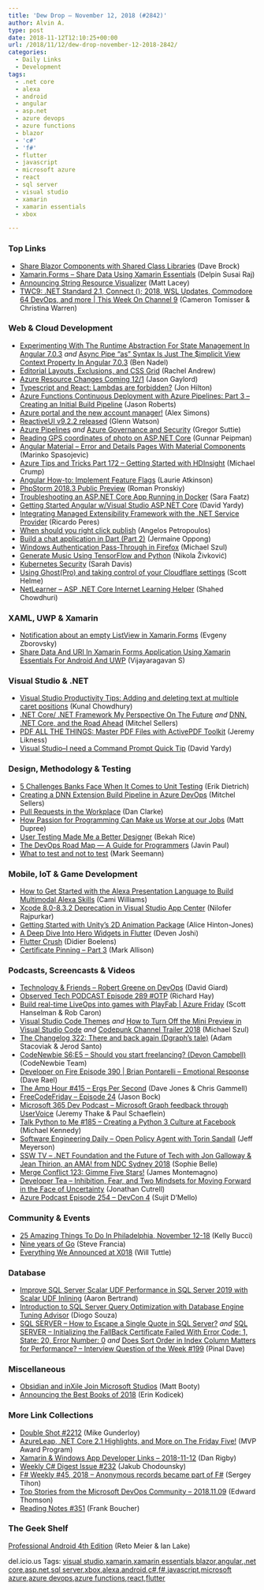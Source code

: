 ```yaml
---
title: 'Dew Drop – November 12, 2018 (#2842)'
author: Alvin A.
type: post
date: 2018-11-12T12:10:25+00:00
url: /2018/11/12/dew-drop-november-12-2018-2842/
categories:
  - Daily Links
  - Development
tags:
  - .net core
  - alexa
  - android
  - angular
  - asp.net
  - azure devops
  - azure functions
  - blazor
  - 'c#'
  - 'f#'
  - flutter
  - javascript
  - microsoft azure
  - react
  - sql server
  - visual studio
  - xamarin
  - xamarin essentials
  - xbox

---
```

### <a name="top"></a>Top Links

  * <a href="https://daveabrock.com/2018/11/11/using-blazor-shared-libraries/" target="_blank">Share Blazor Components with Shared Class Libraries</a> (Dave Brock)
  * <a href="https://www.c-sharpcorner.com/article/xamarin-forms-share-data-using-xamarin-essentials/" target="_blank">Xamarin.Forms &#8211; Share Data Using Xamarin Essentials</a> (Delpin Susai Raj)
  * <a href="http://feedproxy.google.com/~r/MattLacey/~3/PA2299X3sdU/announcing-string-resource-visualizer.html" target="_blank">Announcing String Resource Visualizer</a> (Matt Lacey)
  * <a href="https://channel9.msdn.com/Shows/This+Week+On+Channel+9/TWC9-NET-Standard-21-Connect--2018-WSL-Updates-Commodore-64-DevOps-and-more?WT.mc_id=DX_MVP4025064" target="_blank">TWC9: .NET Standard 2.1, Connect (); 2018, WSL Updates, Commodore 64 DevOps, and more | This Week On Channel 9</a> (Cameron Tomisser & Christina Warren)



### <a name="web"></a>Web & Cloud Development

  * <a href="https://www.bennadel.com/blog/3526-experimenting-with-the-runtime-abstraction-for-state-management-in-angular-7-0-3.htm" target="_blank">Experimenting With The Runtime Abstraction For State Management In Angular 7.0.3</a> _and_ <a href="https://www.bennadel.com/blog/3527-async-pipe-as-syntax-is-just-the-implicit-view-context-property-in-angular-7-0-3.htm" target="_blank">Async Pipe &#8220;as&#8221; Syntax Is Just The $implicit View Context Property In Angular 7.0.3</a> (Ben Nadel)
  * <a href="https://www.rachelandrew.co.uk/archives/2018/11/09/editorial-layouts-exclusions-and-css-grid/" target="_blank">Editorial Layouts, Exclusions, and CSS Grid</a> (Rachel Andrew)
  * <a href="https://www.jasongaylord.com/blog/azure-resource-changes-coming-121" target="_blank">Azure Resource Changes Coming 12/1</a> (Jason Gaylord)
  * <a href="https://jonhilton.net/typescript-and-react-forbidden-lambdas/" target="_blank">Typescript and React: Lambdas are forbidden?</a> (Jon Hilton)
  * <a href="http://dontcodetired.com/blog/post/Azure-Functions-Continuous-Deployment-with-Azure-Pipelines-Part-3-Creating-an-Initial-Build-Pipeline" target="_blank">Azure Functions Continuous Deployment with Azure Pipelines: Part 3 &#8211; Creating an Initial Build Pipeline</a> (Jason Roberts)
  * <a href="https://techcommunity.microsoft.com/t5/Azure-Active-Directory-Identity/Azure-portal-and-the-new-account-manager/ba-p/283709" target="_blank">Azure portal and the new account manager!</a> (Alex Simons)
  * <a href="http://reactiveui.net/blog/2018/11/reactiveui-v9.2.2-released" target="_blank">ReactiveUI v9.2.2 released</a> (Glenn Watson)
  * <a href="https://gregorsuttie.com/2018/11/11/azure-pipelines/" target="_blank">Azure Pipelines</a> _and_ <a href="https://gregorsuttie.com/2018/11/11/azure-governance-and-security/" target="_blank">Azure Governance and Security</a> (Gregor Suttie)
  * <a href="https://gunnarpeipman.com/aspnet/aspnet-core-exif-coordinates/" target="_blank">Reading GPS coordinates of photo on ASP.NET Core</a> (Gunnar Peipman)
  * <a href="https://code-maze.com/angular-material-error-details-pages/" target="_blank">Angular Material – Error and Details Pages With Material Components</a> (Marinko Spasojevic)
  * <a href="https://www.michaelcrump.net/azure-tips-and-tricks172/" target="_blank">Azure Tips and Tricks Part 172 &#8211; Getting Started with HDInsight</a> (Michael Crump)
  * <a href="https://blogs.msdn.microsoft.com/premier_developer/2018/11/12/angular-how-to-implement-feature-flags/" target="_blank">Angular How-to: Implement Feature Flags</a> (Laurie Atkinson)
  * <a href="https://blog.jetbrains.com/phpstorm/2018/11/phpstorm-2018-3-public-preview/" target="_blank">PhpStorm 2018.3 Public Preview</a> (Roman Pronskiy)
  * <a href="https://www.telerik.com/blogs/troubleshooting-an-aspnet-core-app-running-in-docker" target="_blank">Troubleshooting an ASP.NET Core App Running in Docker</a> (Sara Faatz)
  * <a href="http://feedproxy.google.com/~r/davidyardy/~3/KTr2RMlbk2Y/" target="_blank">Getting Started Angular w/Visual Studio ASP.NET Core</a> (David Yardy)
  * <a href="https://weblogs.asp.net/ricardoperes/integrating-managed-extensibility-framework-with-the-net-service-provider?WT.mc_id=DX_MVP4025064" target="_blank">Integrating Managed Extensibility Framework with the .NET Service Provider</a> (Ricardo Peres)
  * <a href="https://blogs.msdn.microsoft.com/webdev/2018/11/09/when-should-you-right-click-publish/" target="_blank">When should you right click publish</a> (Angelos Petropoulos)
  * <a href="https://codeburst.io/build-a-chat-application-in-dart-part-2-d43a4d450487?source=rss----61061eb0c96b---4" target="_blank">Build a chat application in Dart (Part 2)</a> (Jermaine Oppong)
  * <a href="https://codepunk.io/windows-authentication-pass-through-in-firefox/" target="_blank">Windows Authentication Pass-Through in Firefox</a> (Michael Szul)
  * <a href="https://rubikscode.net/2018/11/12/generate-music-using-tensorflow-and-python/" target="_blank">Generate Music Using TensorFlow and Python</a> (Nikola Živković)
  * <a href="https://dzone.com/refcardz/kubernetes-security-1?utm_medium=feed&utm_source=feedpress.me&utm_campaign=Feed%3A+dzone%2Fpublications" target="_blank">Kubernetes Security</a> (Sarah Davis)
  * <a href="https://scotthelme.co.uk/using-ghostpro-and-taking-control-of-your-cloudflare-settings/" target="_blank">Using Ghost(Pro) and taking control of your Cloudflare settings</a> (Scott Helme)
  * <a href="https://wakeupandcode.com/netlearner-asp-net-core-internet-learning-helper/" target="_blank">NetLearner – ASP .NET Core Internet Learning Helper</a> (Shahed Chowdhuri)



### <a name="silverlight"></a>XAML, UWP & Xamarin

  * <a href="https://smellyc0de.wordpress.com/2018/11/12/notification-about-an-empty-listview-in-xamarin-forms/" target="_blank">Notification about an empty ListView in Xamarin.Forms</a> (Evgeny Zborovsky)
  * <a href="https://www.c-sharpcorner.com/article/share-data-and-uri-in-xamarin-forms-application-using-xamarin-essentials-for-and/" target="_blank">Share Data And URI In Xamarin Forms Application Using Xamarin Essentials For Android And UWP</a> (Vijayaragavan S)



### <a name="dotnet"></a>Visual Studio & .NET

  * <a href="http://feedproxy.google.com/~r/kunal2383/~3/rFnGIL7Pgzk/visual-studio-multiple-carets.html" target="_blank">Visual Studio Productivity Tips: Adding and deleting text at multiple caret positions</a> (Kunal Chowdhury)
  * <a href="https://mitchelsellers.com/blogs/2018/11/10/net-core-net-framework-my-perspective-on-the-future" target="_blank">.NET Core/ .NET Framework My Perspective On The Future</a> _and_ <a href="https://mitchelsellers.com/blogs/2018/11/11/dnn-net-core-and-the-road-ahead" target="_blank">DNN, .NET Core, and the Road Ahead</a> (Mitchel Sellers)
  * <a href="https://www.codeproject.com/Articles/1265889/PDF-ALL-THE-THINGS-Master-PDF-Files-with-ActivePDF" target="_blank">PDF ALL THE THINGS: Master PDF Files with ActivePDF Toolkit</a> (Jeremy Likness)
  * <a href="http://feedproxy.google.com/~r/davidyardy/~3/D3eifGZWf1g/" target="_blank">Visual Studio–I need a Command Prompt Quick Tip</a> (David Yardy)



### <a name="design"></a>Design, Methodology & Testing

  * <a href="http://feedproxy.google.com/~r/Typemock/~3/Kj-eKV9lJwM/" target="_blank">5 Challenges Banks Face When It Comes to Unit Testing</a> (Erik Dietrich)
  * <a href="https://mitchelsellers.com/blogs/2018/11/12/creating-a-dnn-extension-build-pipeline-in-azure-devops" target="_blank">Creating a DNN Extension Build Pipeline in Azure DevOps</a> (Mitchel Sellers)
  * <a href="https://www.danclarke.com/pullrequests-in-the-workplace" target="_blank">Pull Requests in the Workplace</a> (Dan Clarke)
  * <a href="https://www.philosophicalhacker.com/post/programmer-passion-worse/" target="_blank">How Passion for Programming Can Make us Worse at our Jobs</a> (Matt Dupree)
  * <a href="https://www.telerik.com/blogs/user-testing-made-me-a-better-designer" target="_blank">User Testing Made Me a Better Designer</a> (Bekah Rice)
  * <a href="https://dzone.com/articles/the-devops-roadmap-for-programmers?utm_medium=feed&utm_source=feedpress.me&utm_campaign=Feed%3A+dzone" target="_blank">The DevOps Road Map — A Guide for Programmers</a> (Javin Paul)
  * <a href="http://blog.ploeh.dk/2018/11/12/what-to-test-and-not-to-test/" target="_blank">What to test and not to test</a> (Mark Seemann)



### <a name="mobile"></a>Mobile, IoT & Game Development

  * <a href="https://developer.amazon.com:443/blogs/alexa/post/2af6851b-0216-4e82-9aba-6fa2aec755d5/how-to-get-started-with-the-new-alexa-presentation-language-to-build-multimodal-alexa-skills" target="_blank">How to Get Started with the Alexa Presentation Language to Build Multimodal Alexa Skills</a> (Cami Williams)
  * <a href="https://blogs.msdn.microsoft.com/vsappcenter/xcode-8-0-8-3-2-deprecation-in-visual-studio-app-center/" target="_blank">Xcode 8.0-8.3.2 Deprecation in Visual Studio App Center</a> (Nilofer Rajpurkar)
  * <a href="https://blogs.unity3d.com/2018/11/09/getting-started-with-unitys-2d-animation-package/" target="_blank">Getting Started with Unity’s 2D Animation Package</a> (Alice Hinton-Jones)
  * <a href="https://medium.com/flutter-community/a-deep-dive-into-hero-widgets-in-flutter-d34f441eb026?source=rss----86fb29d7cc6a---4" target="_blank">A Deep Dive Into Hero Widgets in Flutter</a> (Deven Joshi)
  * <a href="https://medium.com/flutter-community/flutter-crush-debee5f389c3?source=rss----86fb29d7cc6a---4" target="_blank">Flutter Crush</a> (Didier Boelens)
  * <a href="http://feedproxy.google.com/~r/StylingAndroid/~3/nr-pMkpIa0U/" target="_blank">Certificate Pinning – Part 3</a> (Mark Allison)



### <a name="podcasts"></a>Podcasts, Screencasts & Videos

  * <a href="http://DavidGiard.com/2018/11/12/RobertGreeneOnDevOps.aspx" target="_blank">Technology & Friends &#8211; Robert Greene on DevOps</a> (David Giard)
  * <a href="https://www.windowsobserver.com/2018/11/11/observed-tech-podcast-episode-289-otp/" target="_blank">Observed Tech PODCAST Episode 289 #OTP</a> (Richard Hay)
  * <a href="https://channel9.msdn.com/Shows/Azure-Friday/Build-real-time-LiveOps-into-games-with-PlayFab?WT.mc_id=DX_MVP4025064" target="_blank">Build real-time LiveOps into games with PlayFab | Azure Friday</a> (Scott Hanselman & Rob Caron)
  * <a href="http://www.youtube.com/watch?v=7LF5H3IcKYA" target="_blank">Visual Studio Code Themes</a> _and_ <a href="http://www.youtube.com/watch?v=7LYYC3evgfA" target="_blank">How to Turn Off the Mini Preview in Visual Studio Code</a> _and_ <a href="http://www.youtube.com/watch?v=1gkfhvDzJsA" target="_blank">Codepunk Channel Trailer 2018</a> (Michael Szul)
  * <a href="https://changelog.com/podcast/322" target="_blank">The Changelog 322: There and back again (Dgraph&#8217;s tale)</a> (Adam Stacoviak & Jerod Santo)
  * <a href="https://www.codenewbie.org/podcast/should-you-start-freelancing" target="_blank">CodeNewbie S6:E5 &#8211; Should you start freelancing? (Devon Campbell)</a> (CodeNewbie Team)
  * <a href="http://developeronfire.com/podcast/episode-390-brian-pontarelli-emotional-response" target="_blank">Developer on Fire Episode 390 | Brian Pontarelli &#8211; Emotional Response</a> (Dave Rael)
  * <a href="http://feedproxy.google.com/~r/TheAmpHour/~3/m1DES3UAkYI/" target="_blank">The Amp Hour #415 – Ergs Per Second</a> (Dave Jones & Chris Gammell)
  * <a href="http://www.youtube.com/watch?v=tg7e7OTFEGI" target="_blank">FreeCodeFriday &#8211; Episode 24</a> (Jason Bock)
  * <a href="http://www.m365devpodcast.com/e/microsoft-graph-feedback-through-uservoice/" target="_blank">Microsoft 365 Dev Podcast &#8211; Microsoft Graph feedback through UserVoice</a> (Jeremy Thake & Paul Schaeflein)
  * <a href="https://talkpython.fm/episodes/show/185/creating-a-python-3-culture-at-facebook" target="_blank">Talk Python to Me #185 &#8211; Creating a Python 3 Culture at Facebook</a> (Michael Kennedy)
  * <a href="http://softwareengineeringdaily.com/2018/11/12/open-policy-agent-with-torin-sandall/" target="_blank">Software Engineering Daily &#8211; Open Policy Agent with Torin Sandall</a> (Jeff Meyerson)
  * <a href="https://tv.ssw.com/7501/dot-net-core-2-2-future-of-tech-jon-galloway-jean-thirion-ama-ndc-sydney-2018" target="_blank">SSW TV &#8211; .NET Foundation and the Future of Tech with Jon Galloway & Jean Thirion, an AMA! from NDC Sydney 2018</a> (Sophie Belle)
  * <a href="https://www.mergeconflict.fm/123" target="_blank">Merge Conflict 123: Gimme Five Stars!</a> (James Montemagno)
  * <a href="http://developertea.simplecast.fm/3dc103fd" target="_blank">Developer Tea &#8211; Inhibition, Fear, and Two Mindsets for Moving Forward in the Face of Uncertainty</a> (Jonathan Cutrell)
  * <a href="http://azpodcast.azurewebsites.net/post/Episode-254-DevCon-4" target="_blank">Azure Podcast Episode 254 &#8211; DevCon 4</a> (Sujit D&#8217;Mello)



### <a name="events"></a>Community & Events

  * <a href="https://www.uwishunu.com/2018/11/things-to-do-in-philadelphia-this-week-november-12-18-2018/" target="_blank">25 Amazing Things To Do In Philadelphia, November 12-18</a> (Kelly Bucci)
  * <a href="https://blog.golang.org/9years" target="_blank">Nine years of Go</a> (Steve Francia)
  * <a href="https://news.xbox.com/en-us/2018/11/10/x018-inside-xbox-news-recap/" target="_blank">Everything We Announced at X018</a> (Will Tuttle)



### <a name="sql"></a>Database

  * <a href="http://feedproxy.google.com/~r/MSSQLTips-LatestSqlServerTips/~3/oXXo5EJPw3s/tip.asp" target="_blank">Improve SQL Server Scalar UDF Performance in SQL Server 2019 with Scalar UDF Inlining</a> (Aaron Bertrand)
  * <a href="http://feedproxy.google.com/~r/MSSQLTips-LatestSqlServerTips/~3/9KS0MpjGZdo/tip.asp" target="_blank">Introduction to SQL Server Query Optimization with Database Engine Tuning Advisor</a> (Diogo Souza)
  * <a href="https://blog.sqlauthority.com/2018/11/10/sql-server-how-to-escape-a-single-quote-in-sql-server/" target="_blank">SQL SERVER – How to Escape a Single Quote in SQL Server?</a> _and_ <a href="https://blog.sqlauthority.com/2018/11/12/sql-server-initializing-the-fallback-certificate-failed-with-error-code-1-state-20-error-number-0/" target="_blank">SQL SERVER – Initializing the FallBack Certificate Failed With Error Code: 1, State: 20, Error Number: 0</a> _and_ <a href="https://blog.sqlauthority.com/2018/11/11/does-sort-order-in-index-column-matters-for-performance-interview-question-of-the-week-199/" target="_blank">Does Sort Order in Index Column Matters for Performance? – Interview Question of the Week #199</a> (Pinal Dave)



### <a name="misc"></a>Miscellaneous

  * <a href="https://news.xbox.com/en-us/2018/11/10/obsidian-inxile-join-microsoft-studios/" target="_blank">Obsidian and inXile Join Microsoft Studios</a> (Matt Booty)
  * <a href="https://www.amazonbookreview.com/post/c4e4eae7-f6c2-4703-bac8-88dba81df6eb/the-best-books-of-2018" target="_blank">Announcing the Best Books of 2018</a> (Erin Kodicek)



### <a name="links"></a>More Link Collections

  * <a href="https://afreshcup.com/home/2018/11/12/double-shot-2212.html" target="_blank">Double Shot #2212</a> (Mike Gunderloy)
  * <a href="https://blogs.msdn.microsoft.com/mvpawardprogram/2018/11/09/friday-five-november-09/" target="_blank">AzureLeap, .NET Core 2.1 Highlights, and More on The Friday Five!</a> (MVP Award Program)
  * <a href="https://links.danrigby.com/2018/11/app-developer-links-2018-11-12/" target="_blank">Xamarin & Windows App Developer Links &#8211; 2018-11-12</a> (Dan Rigby)
  * <a href="http://feedproxy.google.com/~r/digest-csharp/~3/RHYH3hOqYQc/232" target="_blank">Weekly C# Digest Issue #232</a> (Jakub Chodounsky)
  * <a href="https://sergeytihon.com/2018/11/10/f-weekly-45-2018-anonymous-records-became-part-of-f/" target="_blank">F# Weekly #45, 2018 – Anonymous records became part of F#</a> (Sergey Tihon)
  * <a href="https://blogs.msdn.microsoft.com/devops/2018/11/09/top-stories-from-the-microsoft-devops-community-2018-11-09/" target="_blank">Top Stories from the Microsoft DevOps Community – 2018.11.09</a> (Edward Thomson)
  * <a href="http://www.frankysnotes.com/2018/11/reading-notes-351.html" target="_blank">Reading Notes #351</a> (Frank Boucher)



### <a name="shelf"></a>The Geek Shelf

<a href="https://www.amazon.com/Professional-Android-Reto-Meier/dp/1118949528/ref=amavin-20" target="_blank">Professional Android 4th Edition</a> (Reto Meier & Ian Lake)



<div class="wlWriterEditableSmartContent" id="scid:77ECF5F8-D252-44F5-B4EB-D463C5396A79:52196f9d-d17a-4f9d-9c86-6e85a11ce950" style="margin: 0px; padding: 0px; float: none; display: inline;">
  del.icio.us Tags: <a href="http://del.icio.us/popular/visual+studio" rel="tag">visual studio</a>,<a href="http://del.icio.us/popular/xamarin" rel="tag">xamarin</a>,<a href="http://del.icio.us/popular/xamarin+essentials" rel="tag">xamarin essentials</a>,<a href="http://del.icio.us/popular/blazor" rel="tag">blazor</a>,<a href="http://del.icio.us/popular/angular" rel="tag">angular</a>,<a href="http://del.icio.us/popular/.net+core" rel="tag">.net core</a>,<a href="http://del.icio.us/popular/asp.net" rel="tag">asp.net</a>,<a href="http://del.icio.us/popular/sql+server" rel="tag">sql server</a>,<a href="http://del.icio.us/popular/xbox" rel="tag">xbox</a>,<a href="http://del.icio.us/popular/alexa" rel="tag">alexa</a>,<a href="http://del.icio.us/popular/android" rel="tag">android</a>,<a href="http://del.icio.us/popular/c%23" rel="tag">c#</a>,<a href="http://del.icio.us/popular/f%23" rel="tag">f#</a>,<a href="http://del.icio.us/popular/javascript" rel="tag">javascript</a>,<a href="http://del.icio.us/popular/microsoft+azure" rel="tag">microsoft azure</a>,<a href="http://del.icio.us/popular/azure+devops" rel="tag">azure devops</a>,<a href="http://del.icio.us/popular/azure+functions" rel="tag">azure functions</a>,<a href="http://del.icio.us/popular/react" rel="tag">react</a>,<a href="http://del.icio.us/popular/flutter" rel="tag">flutter</a>
</div>